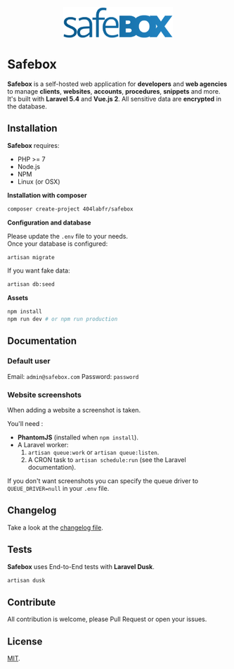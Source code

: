 <p align="center"><img width="250" src="https://github.com/404labfr/safebox/blob/develop/public/img/logo.png?raw=true" alt="Safebox logo" /></p>

# Safebox

**Safebox** is a self-hosted web application for **developers** and **web agencies** to manage **clients**, **websites**, **accounts**, **procedures**, **snippets** and more.
It's built with **Laravel 5.4** and **Vue.js 2**. All sensitive data are **encrypted** in the database.

## Installation

**Safebox** requires:
- PHP >= 7
- Node.js
- NPM
- Linux (or OSX)

**Installation with composer**

```bash
composer create-project 404labfr/safebox
```

**Configuration and database**  

Please update the `.env` file to your needs.  
Once your database is configured:
```bash
artisan migrate
```

If you want fake data:
```bash
artisan db:seed
```

**Assets**

```bash
npm install
npm run dev # or npm run production
```

## Documentation

### Default user

Email: `admin@safebox.com`
Password: `password`

### Website screenshots

When adding a website a screenshot is taken. 

You'll need :  
- **PhantomJS** (installed when `npm install`).
- A Laravel worker:
    1. `artisan queue:work` or `artisan queue:listen`.
    2. A CRON task to `artisan schedule:run` (see the Laravel documentation).
    
If you don't want screenshots you can specify the queue driver to `QUEUE_DRIVER=null` in your `.env` file.

## Changelog

Take a look at the [changelog file](https://github.com/404labfr/safebox/blob/develop/changelog.md).

## Tests

**Safebox** uses End-to-End tests with **Laravel Dusk**.
 
```bash
artisan dusk
```

## Contribute

All contribution is welcome, please Pull Request or open your issues.

## License

[MIT](http://opensource.org/licenses/MIT).
